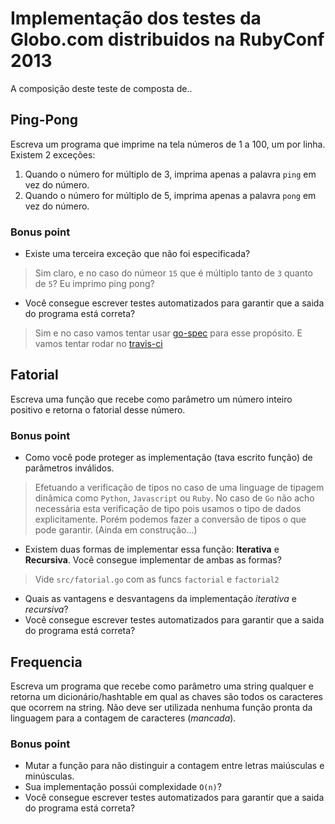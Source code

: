 # Implementação dos testes da Globo.com distribuidos na RubyConf 2013

A composição deste teste de composta de..


## Ping-Pong

Escreva um programa que imprime na tela números de 1 a 100, um por linha. Existem 2 exceções:
1. Quando o número for múltiplo de 3, imprima apenas a palavra `ping` em vez do número.
2. Quando o número for múltiplo de 5, imprima apenas a palavra `pong` em vez do número.

### Bonus point

- Existe uma terceira exceção que não foi especificada?
> Sim claro, e no caso do númeor `15` que é múltiplo tanto de `3` quanto de `5`? Eu imprimo ping pong?

- Você consegue escrever testes automatizados para garantir que a saida do programa está correta?
> Sim e no caso vamos tentar usar [go-spec](https://github.com/bmatsuo/go-spec) para esse propósito. E vamos tentar rodar no [travis-ci](http://about.travis-ci.org/docs/user/languages/go/)

## Fatorial

Escreva uma função que recebe como parâmetro um número inteiro positivo e retorna o fatorial desse número.

### Bonus point

- Como você pode proteger as implementação (tava escrito função) de parâmetros inválidos.
> Efetuando a verificação de tipos no caso de uma linguage de tipagem dinâmica como `Python`, `Javascript` ou `Ruby`. No caso de `Go` não acho necessária esta verificação de tipo pois usamos o tipo de dados explicitamente. Porém podemos fazer a conversão de tipos o que pode garantir. (Ainda em construção...)
- Existem duas formas de implementar essa função: **Iterativa** e **Recursiva**. Você consegue implementar de ambas as formas?
> Vide `src/fatorial.go` com as funcs `factorial` e `factorial2`
- Quais as vantagens e desvantagens da implementação *iterativa* e *recursiva*?
- Você consegue escrever testes automatizados para garantir que a saida do programa está correta?

## Frequencia

Escreva um programa que recebe como parâmetro uma string qualquer e retorna um dicionário/hashtable em qual as chaves são todos os caracteres que ocorrem na string. Não deve ser utilizada nenhuma função pronta da linguagem para a contagem de caracteres (*mancada*).

### Bonus point

- Mutar a função para não distinguir a contagem entre letras maiúsculas e minúsculas.
- Sua implementação possúi complexidade `O(n)`?
- Você consegue escrever testes automatizados para garantir que a saida do programa está correta?

